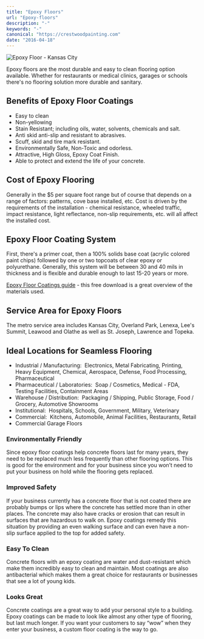 ```yaml
---
title: "Epoxy Floors"
url: "Epoxy-floors"
description: "-"
keywords: "-"
canonical: "https://crestwoodpainting.com"
date: "2016-04-18"
---
```


![Epoxy Floor - Kansas City](images/Epoxy-Floor-300x300.jpg)

Epoxy floors are the most durable and easy to clean flooring option available. Whether for restaurants or medical clinics, garages or schools there's no flooring solution more durable and sanitary.

## Benefits of Epoxy Floor Coatings

- Easy to clean
- Non-yellowing
- Stain Resistant; including oils, water, solvents, chemicals and salt.
- Anti skid anti-slip and resistant to abrasives.
- Scuff, skid and tire mark resistant.
- Environmentally Safe, Non-Toxic and odorless.
- Attractive, High Gloss, Epoxy Coat Finish.
- Able to protect and extend the life of your concrete.

## Cost of Epoxy Flooring

Generally in the $5 per square foot range but of course that depends on a range of factors: patterns, cove base installed, etc. Cost is driven by the requirements of the installation - chemical resistance, wheeled traffic, impact resistance, light reflectance, non-slip requirements, etc. will all affect the installed cost.

## Epoxy Floor Coating System

First, there's a primer coat, then a 100% solids base coat (acrylic colored paint chips) followed by one or two topcoats of clear epoxy or polyurethane. Generally, this system will be between 30 and 40 mils in thickness and is flexible and durable enough to last 15-20 years or more.

[Epoxy Floor Coatings guide](/cwp/wp-content/uploads/2016/04/SHERW1144-Epoxy-Coatings-Guide.pdf) - this free download is a great overview of the materials used.

## Service Area for Epoxy Floors

The metro service area includes Kansas City, Overland Park, Lenexa, Lee's Summit, Leawood and Olathe as well as St. Joseph, Lawrence and Topeka.

## Ideal Locations for Seamless Flooring

- Industrial / Manufacturing:  Electronics, Metal Fabricating, Printing, Heavy Equipment, Chemical, Aerospace, Defense, Food Processing, Pharmaceutical
- Pharmaceutical / Laboratories:  Soap / Cosmetics, Medical - FDA, Testing Facilities, Containment Areas
- Warehouse / Distribution:  Packaging / Shipping, Public Storage, Food / Grocery, Automotive Showrooms
- Institutional:  Hospitals, Schools, Government, Military, Veterinary
- Commercial:  Kitchens, Automobile, Animal Facilities, Restaurants, Retail
- Commercial Garage Floors

### **Environmentally Friendly**

Since epoxy floor coatings help concrete floors last for many years, they need to be replaced much less frequently than other flooring options. This is good for the environment and for your business since you won’t need to put your business on hold while the flooring gets replaced.

### **Improved Safety**

If your business currently has a concrete floor that is not coated there are probably bumps or lips where the concrete has settled more than in other places. The concrete may also have cracks or erosion that can result in surfaces that are hazardous to walk on. Epoxy coatings remedy this situation by providing an even walking surface and can even have a non-slip surface applied to the top for added safety.

### **Easy To Clean**

Concrete floors with an epoxy coating are water and dust-resistant which make them incredibly easy to clean and maintain. Most coatings are also antibacterial which makes them a great choice for restaurants or businesses that see a lot of young kids.

### **Looks Great**

Concrete coatings are a great way to add your personal style to a building. Epoxy coatings can be made to look like almost any other type of flooring, but last much longer. If you want your customers to say “wow” when they enter your business, a custom floor coating is the way to go.
